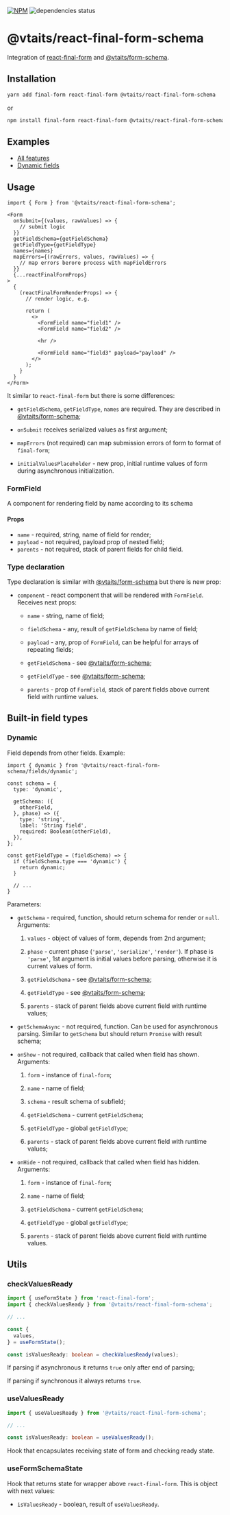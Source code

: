 [![NPM](https://img.shields.io/npm/v/@vtaits/react-final-form-schema.svg)](https://www.npmjs.com/package/@vtaits/react-final-form-schema)
![dependencies status](https://img.shields.io/librariesio/release/npm/@vtaits/react-final-form-schema)

# @vtaits/react-final-form-schema

Integration of [react-final-form](https://github.com/final-form/react-final-form) and [@vtaits/form-schema](https://github.com/vtaits/form-schema/tree/master/packages/form-schema).

## Installation

```bash
yarn add final-form react-final-form @vtaits/react-final-form-schema
```

or

```bash
npm install final-form react-final-form @vtaits/react-final-form-schema --save
```

## Examples

- [All features](https://codesandbox.io/s/meddo)
- [Dynamic fields](https://codesandbox.io/s/msif8)

## Usage

```tsx
import { Form } from '@vtaits/react-final-form-schema';

<Form
  onSubmit={(values, rawValues) => {
    // submit logic
  }}
  getFieldSchema={getFieldSchema}
  getFieldType={getFieldType}
  names={names}
  mapErrors={(rawErrors, values, rawValues) => {
    // map errors berore process with mapFieldErrors
  }}
  {...reactFinalFormProps}
>
  {
    (reactFinalFormRenderProps) => {
      // render logic, e.g.

      return (
        <>
          <FormField name="field1" />
          <FormField name="field2" />

          <hr />

          <FormField name="field3" payload="payload" />
        </>
      );
    }
  }
</Form>
```

It similar to `react-final-form` but there is some differences:

- `getFieldSchema`, `getFieldType`, `names` are required. They are described in [@vtaits/form-schema](https://github.com/vtaits/form-schema/tree/master/packages/form-schema);

- `onSubmit` receives serialized values as first argument;

- `mapErrors` (not required) can map submission errors of form to format of `final-form`;

- `initialValuesPlaceholder` - new prop, initial runtime values of form during asynchronous initialization.

### FormField

A component for rendering field by name according to its schema

#### Props

- `name` - required, string, name of field for render;
- `payload` - not required, payload prop of nested field;
- `parents` - not required, stack of parent fields for child field.

### Type declaration

Type declaration is similar with [@vtaits/form-schema](https://github.com/vtaits/form-schema/tree/master/packages/form-schema) but there is new prop:

- `component` - react component that will be rendered with `FormField`. Receives next props:

  - `name` - string, name of field;

  - `fieldSchema` - any, result of `getFieldSchema` by name of field;

  - `payload` - any, prop of `FormField`, can be helpful for arrays of repeating fields;

  - `getFieldSchema` - see [@vtaits/form-schema](https://github.com/vtaits/form-schema/tree/master/packages/form-schema);

  - `getFieldType` - see [@vtaits/form-schema](https://github.com/vtaits/form-schema/tree/master/packages/form-schema);

  - `parents` - prop of `FormField`, stack of parent fields above current field with runtime values.

## Built-in field types

### Dynamic

Field depends from other fields. Example:

```tsx
import { dynamic } from '@vtaits/react-final-form-schema/fields/dynamic';

const schema = {
  type: 'dynamic',

  getSchema: ({
    otherField,
  }, phase) => ({
    type: 'string',
    label: 'String field',
    required: Boolean(otherField),
  }),
};

const getFieldType = (fieldSchema) => {
  if (fieldSchema.type === 'dynamic') {
    return dynamic;
  }

  // ...
}
```

Parameters:

- `getSchema` - required, function, should return schema for render or `null`. Arguments:

  1. `values` - object of values of form, depends from 2nd argument;

  2. `phase` - current phase (`'parse'`, `'serialize'`, `'render'`). If phase is `'parse'`, 1st argument is initial values before parsing, otherwise it is current values of form.

  3. `getFieldSchema` - see [@vtaits/form-schema](https://github.com/vtaits/form-schema/tree/master/packages/form-schema);

  4. `getFieldType` - see [@vtaits/form-schema](https://github.com/vtaits/form-schema/tree/master/packages/form-schema);

  5. `parents` - stack of parent fields above current field with runtime values;

- `getSchemaAsync` - not required, function. Can be used for asynchronous parsing. Similar to `getSchema` but should return `Promise` with result schema;

- `onShow` - not required, callback that called when field has shown. Arguments:

  1. `form` - instance of `final-form`;

  2. `name` - name of field;

  3. `schema` - result schema of subfield;

  4. `getFieldSchema` - current `getFieldSchema`;

  5. `getFieldType` - global `getFieldType`;

  6. `parents` - stack of parent fields above current field with runtime values;

- `onHide` - not required, callback that called when field has hidden. Arguments:

  1. `form` - instance of `final-form`;

  2. `name` - name of field;

  3. `getFieldSchema` - current `getFieldSchema`;

  4. `getFieldType` - global `getFieldType`;

  5. `parents` - stack of parent fields above current field with runtime values.

## Utils

### checkValuesReady

```typescript
import { useFormState } from 'react-final-form';
import { checkValuesReady } from '@vtaits/react-final-form-schema';

// ...

const {
  values,
} = useFormState();

const isValuesReady: boolean = checkValuesReady(values);
```

If parsing if asynchronous it returns `true` only after end of parsing;

If parsing if synchronous it always returns `true`.

### useValuesReady

```typescript
import { useValuesReady } from '@vtaits/react-final-form-schema';

// ...

const isValuesReady: boolean = useValuesReady();
```

Hook that encapsulates receiving state of form and checking ready state.

### useFormSchemaState

Hook that returns state for wrapper above `react-final-form`. This is object with next values:

- `isValuesReady` - boolean, result of `useValuesReady`.

